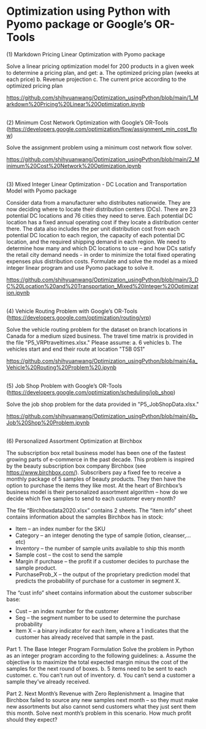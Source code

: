 # Optimization using Python with Pyomo package or Google’s OR-Tools

(1) Markdown Pricing Linear Optimization with Pyomo package

Solve a linear pricing optimization model for 200 products in a given week to determine a pricing plan, and get:
a. The optimized pricing plan (weeks at each price)
b. Revenue projection
c. The current price according to the optimized pricing plan

https://github.com/shihyuanwang/Optimization_usingPython/blob/main/1_Markdown%20Pricing%20Linear%20Optimization.ipynb

\
(2) Minimum Cost Network Optimization with Google’s OR-Tools (https://developers.google.com/optimization/flow/assignment_min_cost_flow)
 
Solve the assignment problem using a minimum cost network flow solver.

https://github.com/shihyuanwang/Optimization_usingPython/blob/main/2_Minimum%20Cost%20Network%20Optimization.ipynb

\
(3) Mixed Integer Linear Optimization - DC Location and Transportation Model with Pyomo package

Consider data from a manufacturer who distributes nationwide. They are now deciding where to locate their distribution centers (DCs). There are 23 potential DC locations and 76 cities they need to serve. Each potential DC location has a fixed annual operating cost if they locate a distribution center there. The data also includes the per unit distribution cost from each potential DC location to each region, the capacity of each potential DC location, and the required shipping demand in each region. We need to determine how many and which DC locations to use – and how DCs satisfy the retail city demand needs - in order to minimize the total fixed operating expenses plus distribution costs. Formulate and solve the model as a mixed integer linear program and use Pyomo package to solve it.

https://github.com/shihyuanwang/Optimization_usingPython/blob/main/3_DC%20Location%20and%20Transportation_Mixed%20Integer%20Optimization.ipynb

\
(4) Vehicle Routing Problem with Google’s OR-Tools (https://developers.google.com/optimization/routing/vrp)

Solve the vehicle routing problem for the dataset on branch locations in Canada for a medium sized business. The travel time matrix is provided in the file "P5_VRPtraveltimes.xlsx." Please assume:
a. 6 vehicles
b. The vehicles start and end their route at location "T5B 0S1"

https://github.com/shihyuanwang/Optimization_usingPython/blob/main/4a_Vehicle%20Routing%20Problem%20.ipynb

\
(5) Job Shop Problem with Google’s OR-Tools (https://developers.google.com/optimization/scheduling/job_shop)

Solve the job shop problem for the data provided in "P5_JobShopData.xlsx."

https://github.com/shihyuanwang/Optimization_usingPython/blob/main/4b_Job%20Shop%20Problem.ipynb

\
(6) Personalized Assortment Optimization at Birchbox

The subscription box retail business model has been one of the fastest growing parts of e-commerce in the past decade. This problem is inspired by the beauty subscription box
company Birchbox (see https://www.birchbox.com/). Subscribers pay a fixed fee to receive a monthly package of 5 samples of beauty products. They then have the option to purchase the items they like most. At the heart of Birchbox’s business model is their personalized assortment algorithm – how do we decide which five samples to send to each customer every month?

The file “Birchboxdata2020.xlsx” contains 2 sheets. The “item info” sheet contains information about the samples Birchbox has in stock:
- Item – an index number for the SKU
- Category – an integer denoting the type of sample (lotion, cleanser,…etc)
- Inventory – the number of sample units available to ship this month
- Sample cost – the cost to send the sample
- Margin if purchase – the profit if a customer decides to purchase the sample product.
- PurchaseProb_X – the output of the proprietary prediction model that predicts the probability of purchase for a customer in segment X.

The “cust info” sheet contains information about the customer subscriber base:
- Cust – an index number for the customer
- Seg – the segment number to be used to determine the purchase probability
- Item X – a binary indicator for each item, where a 1 indicates that the customer has already received that sample in the past.

Part 1. The Base Integer Program Formulation
Solve the problem in Python as an integer program according to the following guidelines:
a. Assume the objective is to maximize the total expected margin minus the cost of the samples for the next round of boxes.
b. 5 items need to be sent to each customer.
c. You can’t run out of inventory.
d. You can’t send a customer a sample they’ve already received.

Part 2. Next Month’s Revenue with Zero Replenishment
a. Imagine that Birchbox failed to source any new samples next month – so they must make new assortments but also cannot send customers what they just sent them this month. 
Solve next month’s problem in this scenario. How much profit should they expect?

